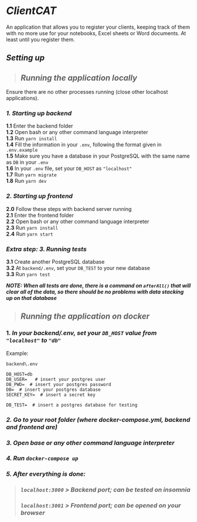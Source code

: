 # <b> <i>ClientCAT</i> </b>

An application that allows you to register your clients, keeping track of them with no more use for your notebooks, Excel sheets or Word documents. At least until you register them.

## <b><i>Setting up</i></b>

> ## <b> <i>Running the application locally</i> </b>

Ensure there are no other processes running (close other localhost applications).

### <b> <i>1. Starting up backend</i> </b>

**1.1** Enter the backend folder <br>
**1.2** Open bash or any other command language interpreter <br>
**1.3** Run `yarn install` <br>
**1.4** Fill the information in your `.env`, following the format given in `.env.example` <br>
**1.5** Make sure you have a database in your PostgreSQL with the same name as `DB` in your `.env` <br>
**1.6** In your `.env` file, set your `DB_HOST` as `"localhost"` <br>
**1.7** Run `yarn migrate` <br>
**1.8** Run `yarn dev` <br>

### <b> <i>2. Starting up frontend </i> </b>

**2.0** Follow these steps with backend server running <br>
**2.1** Enter the frontend folder <br>
**2.2** Open bash or any other command language interpreter <br>
**2.3** Run `yarn install` <br>
**2.4** Run `yarn start` <br>

### <b> <i>Extra step: 3. Running tests</i> </b>

**3.1** Create another PostgreSQL database <br>
**3.2** At `backend/.env`, set your `DB_TEST` to your new database <br>
**3.3** Run `yarn test` <br>

**_NOTE: When all tests are done, there is a command on `afterAll()` that will clear all of the data, so there should be no problems with data stacking up on that database_**

> ## <b> <i>Running the application on docker</i> </b>

### 1. <b> <i> In your backend/.env, set your `DB_HOST` value from `"localhost"` to `"db"` </i> </b>

Example:

```
backend\.env

DB_HOST=db
DB_USER=   # insert your postgres user
DB_PWD=  # insert your postgres password
DB=  # insert your postgres database
SECRET_KEY=  # insert a secret key

DB_TEST=  # insert a postgres database for testing
```

### <b> <i> 2. Go to your root folder (where docker-compose.yml, backend and frontend are)

### <b> <i> 3. Open base or any other command language interpreter

### <b> <i> 4. Run `docker-compose up`

### <b> <i> 5. After everything is done:

> ### `localhost:3000` > Backend port; can be tested on insomnia
>
> ### `localhost:3001` > Frontend port; can be opened on your browser
